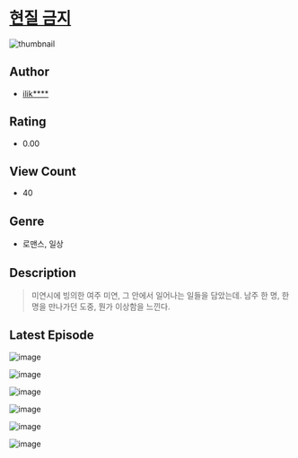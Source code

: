 # [현질 금지](https://comic.naver.com/challenge/list?titleId=810191)
![thumbnail](https://image-comic.pstatic.net/user_contents_data/challenge_comic/2023/05/23/upload_7293124627174602803_480x623.jpeg)

## Author
- [ilik****](https://comic.naver.com/artistTitle?id=366819)

## Rating
- 0.00

## View Count
- 40

## Genre
- 로맨스, 일상

## Description
> 미연시에 빙의한 여주 미연, 그 안에서 일어나는 일들을 담았는데. 남주 한 명, 한 명을 만나가던 도중, 뭔가 이상함을 느낀다.


## Latest Episode
![image](https://image-comic.pstatic.net/user_contents_data/challenge_comic/2023/05/23/366819/upload_4135537226927058992.jpeg)

![image](https://image-comic.pstatic.net/user_contents_data/challenge_comic/2023/05/23/366819/upload_3559594343792141368.jpeg)

![image](https://image-comic.pstatic.net/user_contents_data/challenge_comic/2023/05/23/366819/upload_3834640481084794469.jpeg)

![image](https://image-comic.pstatic.net/user_contents_data/challenge_comic/2023/05/23/366819/upload_3976740466193413731.jpeg)

![image](https://image-comic.pstatic.net/user_contents_data/challenge_comic/2023/05/23/366819/upload_3472669144916506937.jpeg)

![image](https://image-comic.pstatic.net/user_contents_data/challenge_comic/2023/05/23/366819/upload_3689911970873815652.jpeg)
